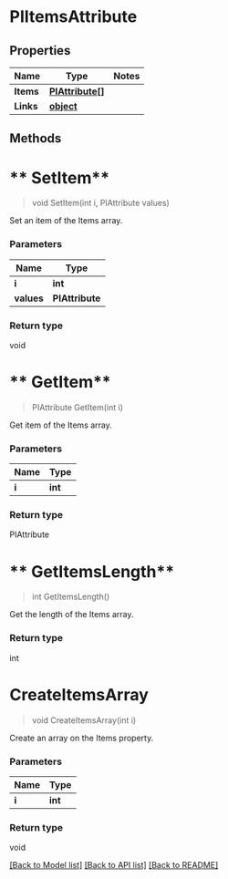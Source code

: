 # PIItemsAttribute

## Properties
Name | Type | Notes
------------ | ------------- | -------------
**Items** | **[**PIAttribute[]**](../Model/PIAttribute.md)**
**Links** | **[**object**](../Model/Object.md)**

## Methods

# ** SetItem**
> void  SetItem(int i, PIAttribute values)

Set an item of the Items array.

### Parameters

Name | Type
------------- | -------------
 **i** | **int**
 **values** | **PIAttribute**

### Return type

void


# ** GetItem**
> PIAttribute  GetItem(int i)

Get item of the Items array.

### Parameters

Name | Type
------------- | -------------
 **i** | **int**

### Return type

PIAttribute


# ** GetItemsLength**
> int  GetItemsLength()

Get the length of the Items array.


### Return type

int


# **CreateItemsArray**
> void CreateItemsArray(int i)

Create an array on the Items property.

### Parameters

Name | Type
------------- | -------------
 **i** | **int**

### Return type

void

[[Back to Model list]](../../README.md#documentation-for-models) [[Back to API list]](../../README.md#documentation-for-api-endpoints) [[Back to README]](../../README.md)
